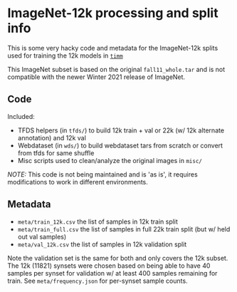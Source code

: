 # ImageNet-12k processing and split info

This is some very hacky code and metadata for the ImageNet-12k splits used for training the 12k models in [`timm`](https://github.com/huggingface/pytorch-image-models)

This ImageNet subset is based on the original `fall11_whole.tar` and is not compatible with the newer Winter 2021 release of ImageNet.

## Code
Included:
* TFDS helpers (in `tfds/`) to build 12k train + val or 22k (w/ 12k alternate annotation) and 12k val
* Webdataset (in `wds/`) to build webdataset tars from scratch or convert from tfds for same shuffle
* Misc scripts used to clean/analyze the original images in `misc/`

*NOTE:* This code is not being maintained and is 'as is', it requires modifications to work in different environments.

## Metadata
* `meta/train_12k.csv` the list of samples in 12k train split
* `meta/train_full.csv` the list of samples in full 22k train split (but w/ held out val samples)
* `meta/val_12k.csv` the list of samples in 12k validation split

Note the validation set is the same for both and only covers the 12k subset. The 12k (11821) synsets were chosen based on being able to have 40 samples per synset for validation w/ at least 400 samples remaining for train. See `meta/frequency.json` for per-synset sample counts. 